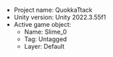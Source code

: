 <!-- UNITY CODE ASSIST INSTRUCTIONS START -->
- Project name: QuokkaTtack
- Unity version: Unity 2022.3.55f1
- Active game object:
  - Name: Slime_0
  - Tag: Untagged
  - Layer: Default
<!-- UNITY CODE ASSIST INSTRUCTIONS END -->